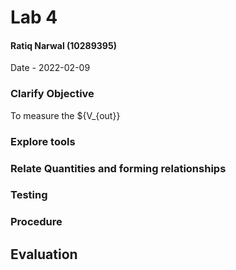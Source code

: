 # Lab 4
#### Ratiq Narwal (10289395)
Date - 2022-02-09



### Clarify Objective
To measure the ${V_{out}}


### Explore tools

### Relate Quantities and forming relationships

### Testing

### Procedure

## Evaluation
